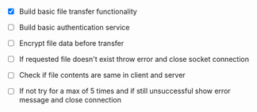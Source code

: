 - [X] Build basic file transfer functionality
- [ ] Build basic authentication service
- [ ] Encrypt file data before transfer
- [ ] If requested file doesn't exist throw error and close socket connection
- [ ] Check if file contents are same in client and server
- [ ] If not try for a max of 5 times and if still unsuccessful show error message and close        connection

